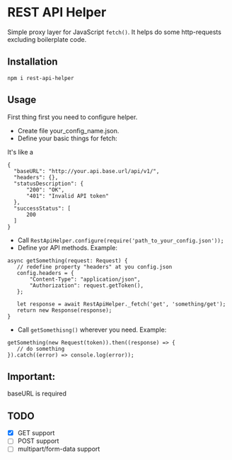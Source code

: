 # REST API Helper
Simple proxy layer for JavaScript `fetch()`. It helps do some http-requests excluding boilerplate code.
## Installation
    npm i rest-api-helper
## Usage
First thing first you need to configure helper.   
  - Create file your_config_name.json.
  - Define your basic things for fetch:
  
  It's like a
  ```$xslt
{
    "baseURL": "http://your.api.base.url/api/v1/",
    "headers": {},
    "statusDescription": {
        "200": "OK",
        "401": "Invalid API token"
    },
    "successStatus": [
        200
    ]
}
```
 - Call `RestApiHelper.configure(require('path_to_your_config.json'));`
 - Define yor API methods. Example:
 ```$xslt
async getSomething(request: Request) {
	// redefine property "headers" at you config.json
	config.headers = {
		"Content-Type": "application/json",
		"Authorization": request.getToken(),
	};
		
	let response = await RestApiHelper._fetch('get', 'something/get');
	return new Response(response);
}
```
 - Call `getSomethisng()` wherever you need. Example:
 ```$xslt
getSomething(new Request(token)).then((response) => {
	// do something
}).catch((error) => console.log(error));
```
## Important:
baseURL is required

## TODO

- [X] GET support
- [ ] POST support
- [ ] multipart/form-data support